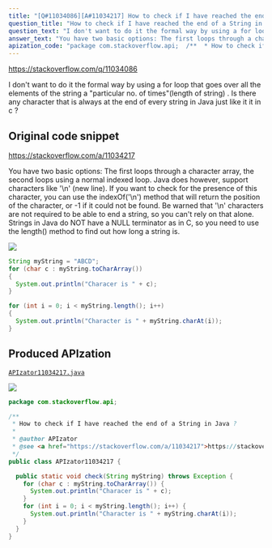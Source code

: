 ```yaml
---
title: "[Q#11034086][A#11034217] How to check if I have reached the end of a String in Java ?"
question_title: "How to check if I have reached the end of a String in Java ?"
question_text: "I don't want to do it the formal way by using a for loop that goes over all the elements of the string a \"particular no. of times\"(length of string) . Is there any character that is always at the end of every string in Java just like it it in c ?"
answer_text: "You have two basic options: The first loops through a character array, the second loops using a normal indexed loop. Java does however, support characters like '\\n' (new line). If you want to check for the presence of this character, you can use the indexOf('\\n') method that will return the position of the character, or -1 if it could not be found.  Be warned that '\\n' characters are not required to be able to end a string, so you can't rely on that alone. Strings in Java do NOT have a NULL terminator as in C, so you need to use the length() method to find out how long a string is."
apization_code: "package com.stackoverflow.api;  /**  * How to check if I have reached the end of a String in Java ?  *  * @author APIzator  * @see <a href=\"https://stackoverflow.com/a/11034217\">https://stackoverflow.com/a/11034217</a>  */ public class APIzator11034217 {    public static void check(String myString) throws Exception {     for (char c : myString.toCharArray()) {       System.out.println(\"Characer is \" + c);     }     for (int i = 0; i < myString.length(); i++) {       System.out.println(\"Character is \" + myString.charAt(i));     }   } }"
---
```


https://stackoverflow.com/q/11034086

I don&#x27;t want to do it the formal way by using a for loop that goes over all the elements of the string a &quot;particular no. of times&quot;(length of string) .
Is there any character that is always at the end of every string in Java just like it it in c ?



## Original code snippet

https://stackoverflow.com/a/11034217

You have two basic options:
The first loops through a character array, the second loops using a normal indexed loop.
Java does however, support characters like &#x27;\n&#x27; (new line). If you want to check for the presence of this character, you can use the indexOf(&#x27;\n&#x27;) method that will return the position of the character, or -1 if it could not be found.  Be warned that &#x27;\n&#x27; characters are not required to be able to end a string, so you can&#x27;t rely on that alone.
Strings in Java do NOT have a NULL terminator as in C, so you need to use the length() method to find out how long a string is.

<div class="code-logo"><img src="/stackoverflow.png" /></div>

```java
String myString = "ABCD";
for (char c : myString.toCharArray())
{
  System.out.println("Characer is " + c);
}

for (int i = 0; i < myString.length(); i++)
{
  System.out.println("Character is " + myString.charAt(i));
}
```

## Produced APIzation

[`APIzator11034217.java`](https://github.com/pasqualesalza/apization/raw/main/data/search/APIzator11034217.java)

<div class="code-logo"><img src="/apizator.png" /></div>

```java
package com.stackoverflow.api;

/**
 * How to check if I have reached the end of a String in Java ?
 *
 * @author APIzator
 * @see <a href="https://stackoverflow.com/a/11034217">https://stackoverflow.com/a/11034217</a>
 */
public class APIzator11034217 {

  public static void check(String myString) throws Exception {
    for (char c : myString.toCharArray()) {
      System.out.println("Characer is " + c);
    }
    for (int i = 0; i < myString.length(); i++) {
      System.out.println("Character is " + myString.charAt(i));
    }
  }
}

```